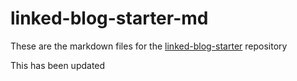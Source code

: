 # linked-blog-starter-md
These are the markdown files for the [linked-blog-starter](https://github.com/matthewwong525/linked-blog-starter) repository

This has been updated
